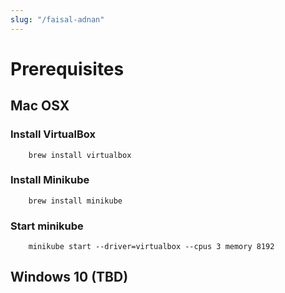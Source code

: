 ```yaml
---
slug: "/faisal-adnan"
---
```

# Prerequisites
## Mac OSX
### Install VirtualBox
```
    brew install virtualbox
```
### Install Minikube
```
    brew install minikube
```
### Start minikube
```
    minikube start --driver=virtualbox --cpus 3 memory 8192
```
## Windows 10 (TBD)